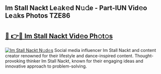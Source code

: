 ## Im Stall Nackt Le𝚊k𝚎d N𝚞𝚍e - Part-IUN Vid𝚎o Le𝚊ks Photos TZE86

# <h2><a href="http://fb769o.evod.top/?m=Im+Stall+Nackt">🔗 👉🔴 Im Stall Nackt Vid𝚎o Ph𝚘t𝚘s</a></h2>

[![Im Stall Nackt N𝚞d𝚎s](https://i.imgur.com/8V9OHl7.gif)](http://fb769o.evod.top/?m=Im+Stall+Nackt)
Social media influencer Im Stall Nackt and content creator renowned for their lifestyle and dance-inspired content. Thought-provoking thinker Im Stall Nackt, known for their engaging ideas and innovative approach to problem-solving. 
